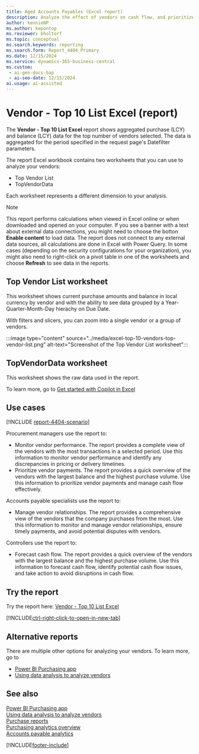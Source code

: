 ```yaml
---
title: Aged Accounts Payables (Excel report)
description: Analyze the effect of vendors on cash flow, and prioritize vendor payments.
author: kennieNP
ms.author: kepontop
ms.reviewer: bholtorf
ms.topic: conceptual
ms.search.keywords: reporting
ms.search.form: Report_4404_Primary
ms.date: 12/15/2024
ms.service: dynamics-365-business-central
ms.custom:
 - ai-gen-docs-bap
 - ai-seo-date: 12/15/2024
ai.usage: ai-assisted
---
```


# Vendor - Top 10 List Excel (report)

The **Vendor - Top 10 List Excel** report shows aggregated purchase (LCY) and balance (LCY) data for the top number of vendors selected. The data is aggregated for the period specified in the request page's Datefilter parameters.

The report Excel workbook contains two worksheets that you can use to analyze your vendors:
- Top Vendor List
- TopVendorData

Each worksheet represents a different dimension to your analysis.

<!-- add when 4402 report article is merged to main
[!INCLUDE [onedrive-excel-online](../includes/onedrive-excel-online.md)] 
-->

> [!NOTE]
> This report performs calculations when viewed in Excel online or when downloaded and opened on your computer. If you see a banner with a text about external data connections, you might need to choose the botton **Enable content** to load data. The report does not connect to any external data sources, all calculations are done in Excel with Power Query. In some cases (depending on the security configurations for your organization), you might also need to right-click on a pivot table in one of the worksheets and choose **Refresh** to see data in the reports.


## Top Vendor List worksheet

This worksheet shows current purchase amounts and balance in local currency by vendor and with the ability to see data grouped by a Year-Quarter-Month-Day hierachy on Due Date.

With filters and slicers, you can zoom into a single vendor or a group of vendors.

:::image type="content" source="../media/excel-top-10-vendors-top-vendor-list.png" alt-text="Screenshot of the Top Vendor List worksheet":::


## TopVendorData worksheet

This worksheet shows the raw data used in the report. 

<!-- add when 4402 report article is merged to main
You can use this worksheet for data analysis assisted by built-in tools in Excel, such as [!INCLUDE [excel-copilot-name](../includes/excel-copilot-name.md)] or the What-if-analysis or Forecast Sheet tools.

:::image type="content" source="../media/finance/excel-excel-top-10-vendors-top-vendor-data.png" alt-text="Screenshot of the TopVendorData worksheet":::
-->

To learn more, go to [Get started with Copilot in Excel](https://support.microsoft.com/en-us/office/get-started-with-copilot-in-excel-d7110502-0334-4b4f-a175-a73abdfc118a)


## Use cases

[!INCLUDE [report-4404-scenario](../includes/report-4404-scenario-include.md)]

<!-- 
Prompt
Below is a report in an ERP system. Provide 3-4 use cases for different personas working with procurement.
Format like this:    
  
As a <persona>, use the report to    
* use case 1  
* use case 2    

Do not capitalize the persona names. 

## Report description
Shows information on purchases from vendors for a selected period. You can choose the number of vendors that are included in the report.
The vendors are sorted in order of amount, and you can choose whether they're sorted by purchase amount or balance. The report gives a quick overview of the vendors from which you purchase the most or to which you owe the most.

### What the report does
Provides a list of vendors with the most transactions within a selected period. You can choose to display more than 10 vendors.

The vendors are sorted by purchase amount within the selected period. The list gives a quick overview of vendors with the largest balance and highest purchase volume.

This report can be used to provide information to monitor supplier relationships, plan upcoming payments and identify potential cashflow issues.

### Use cases
Review vendors with the most transactions within a selected period to manage cash flow & prioritise vendor payments.

Please include your data sources and URLs
 -->

Procurement managers use the report to:

* Monitor vendor performance. The report provides a complete view of the vendors with the most transactions in a selected period. Use this information to monitor vendor performance and identify any discrepancies in pricing or delivery timelines.
* Prioritize vendor payments. The report provides a quick overview of the vendors with the largest balance and the highest purchase volume. Use this information to prioritize vendor payments and manage cash flow effectively.

Accounts payable specialists use the report to:

* Manage vendor relationships. The report provides a comprehensive view of the vendors that the company purchases from the most. Use this information to monitor and manage vendor relationships, ensure timely payments, and avoid potential disputes with vendors.

Controllers use the report to:

* Forecast cash flow. The report provides a quick overview of the vendors with the largest balance and the highest purchase volume. Use this information to forecast cash flow, identify potential cash flow issues, and take action to avoid disruptions in cash flow.


## Try the report

Try the report here: [Vendor - Top 10 List Excel](https://businesscentral.dynamics.com?report=4404)

[!INCLUDE[ctrl-right-click-to-open-in-new-tab](../includes/ctrl-right-click-to-open-in-new-tab.md)]

## Alternative reports

There are multiple other options for analyzing your vendors. To learn more, go to

- [Power BI Purchasing app](../purchases-powerbi-app.md)
- [Using data analysis to analyze vendors](../ad-hoc-analysis-purchasing.md)

## See also

[Power BI Purchasing app](../purchases-powerbi-app.md)  
[Using data analysis to analyze vendors](../ad-hoc-analysis-purchasing.md)  
[Purchase reports](../purchase-reports.md)  
[Purchasing analytics overview](../purchasing-analytics-overview.md)  
[Accounts payable analytics](../receivables-reports.md)  


[!INCLUDE[footer-include](../includes/footer-banner.md)]